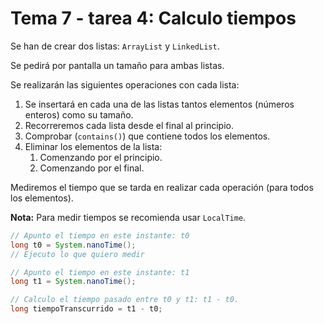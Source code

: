 # Tema 7 - tarea 4: Calculo tiempos

Se han de crear dos listas: `ArrayList` y `LinkedList`.

Se pedirá por pantalla un tamaño para ambas listas.

Se realizarán las siguientes operaciones con cada lista:

1. Se insertará en cada una de las listas tantos elementos (números enteros) como su tamaño.
2. Recorreremos cada lista desde el final al principio.
3. Comprobar (`contains()`) que contiene todos los elementos.
4. Eliminar los elementos de la lista:
   1. Comenzando por el principio.
   2. Comenzando por el final.

Mediremos el tiempo que se tarda en realizar cada operación (para todos los elementos).

**Nota:** Para medir tiempos se recomienda usar `LocalTime`.

```java
// Apunto el tiempo en este instante: t0
long t0 = System.nanoTime();
// Ejecuto lo que quiero medir

// Apunto el tiempo en este instante: t1
long t1 = System.nanoTime();

// Calculo el tiempo pasado entre t0 y t1: t1 - t0.
long tiempoTranscurrido = t1 - t0;
```
